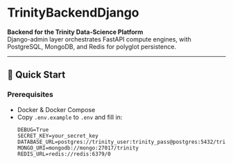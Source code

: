 # TrinityBackendDjango

**Backend for the Trinity Data-Science Platform**  
Django-admin layer orchestrates FastAPI compute engines, with PostgreSQL, MongoDB, and Redis for polyglot persistence.

---

## 🚀 Quick Start

### Prerequisites
- Docker & Docker Compose
- Copy `.env.example` to `.env` and fill in:
  ```dotenv
  DEBUG=True
  SECRET_KEY=your_secret_key
  DATABASE_URL=postgres://trinity_user:trinity_pass@postgres:5432/trinity_db
  MONGO_URI=mongodb://mongo:27017/trinity
  REDIS_URL=redis://redis:6379/0
